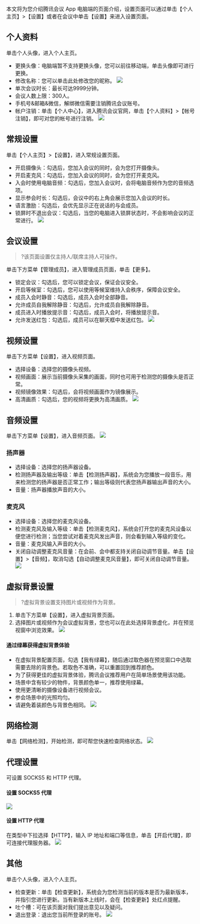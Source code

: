 本文将为您介绍腾讯会议 App 电脑端的页面介绍，设置页面可以通过单击【个人主页】>【设置】或者在会议中单击【设置】来进入设置页面。

## 个人资料
单击个人头像，进入个人主页。
- 更换头像：电脑端暂不支持更换头像，您可以前往移动端，单击头像即可进行更换。
- 修改名称：您可以单击此处修改您的昵称。
![](https://main.qcloudimg.com/raw/65cafb4d64492f6e5b6663953c741c5e.png)
- 单次会议时长：最长可达9999分钟。
- 会议人数上限：300人。
- 手机号&邮箱&微信，解绑微信需要注销腾讯会议账号。
- 帐户注销：单击【个人中心】，进入腾讯会议官网，单击【个人资料】>【帐号注销】，即可对您的帐号进行注销。
![](https://main.qcloudimg.com/raw/0667ea0efb8f438969b3a05051854a23.jpg)

## 常规设置
单击【个人主页】>【设置】，进入常规设置页面。
- 开启摄像头：勾选后，您加入会议的同时，会为您打开摄像头。
- 开启麦克风：勾选后，您加入会议的同时，会为您打开麦克风。
- 入会时使用电脑音频：勾选后，您加入会议时，会将电脑音频作为您的音频选项。
- 显示参会时长：勾选后，会议中的右上角会展示您加入会议的时长。
- 语言激励：勾选后，会优先显示正在说话的与会成员。
- 锁屏时不退出会议：勾选后，当您的电脑进入锁屏状态时，不会影响会议的正常进行。
![](https://main.qcloudimg.com/raw/b732c3e6501e32614e1505a58602d01e.jpg)

## 会议设置
>?该页面设置仅主持人/联席主持人可操作。

单击下方菜单【管理成员】，进入管理成员页面，单击【更多】。
- 锁定会议：勾选后，您可以锁定会议，保证会议安全。
- 开启等候室：勾选后，您可以使用等候室维持入会秩序，保障会议安全。
- 成员入会时静音：勾选后，成员入会时全部静音。
- 允许成员自我解除静音：勾选后，允许成员自我解除静音。
- 成员进入时播放提示音：勾选后，成员入会时，将播放提示音。
- 允许发送红包：勾选后，成员可以在聊天框中发送红包。
![](https://main.qcloudimg.com/raw/69005be7f80210dc248c61acbb9dbec0.png)

## 视频设置
单击下方菜单【设置】，进入视频页面。
- 选择设备：选择您的摄像头视频。
- 视频画面：展示当前摄像头采集的画面，同时也可用于检测您的摄像头是否正常。
- 视频镜像效果：勾选后，会将视频画面作为镜像展示。
- 高清画质：勾选后，您的视频将更换为高清画质。
![](https://main.qcloudimg.com/raw/2f15c9fd7c3214fe8ef4541e8583d383.jpg)



## 音频设置
单击下方菜单【设置】，进入音频页面。
![](https://main.qcloudimg.com/raw/9de5edf2808a6720ef58f05a6c59f602.jpg)
### 扬声器
- 选择设备：选择您的扬声器设备。
- 检测扬声器及输出等级：单击【检测扬声器】，系统会为您播放一段音乐，用来检测您的扬声器是否正常工作；输出等级则代表您扬声器输出声音的大小。
- 音量：扬声器播放声音的大小。

### 麦克风
- 选择设备：选择您的麦克风设备。
- 检测麦克风及输入等级：单击【检测麦克风】，系统会打开您的麦克风设备以便您进行检测；当您尝试对着麦克风发出声音，则会看到输入等级的变化。
- 音量：麦克风输入声音的大小。
- 关闭自动调整麦克风音量：在会前、会中都支持关闭自动调节音量。单击【设置】>【音频】，取消勾选【自动调整麦克风音量】，即可关闭自动调节音量。
![](https://main.qcloudimg.com/raw/33afc2d4bc35ca1c8c22d7a8e01f2025.jpg)

## 虚拟背景设置
>?虚拟背景设置支持图片或视频作为背景。

1. 单击下方菜单【设置】，进入虚拟背景页面。
2. 选择图片或视频作为会议虚拟背景，您也可以在此处选择背景虚化，并在预览视窗中浏览效果。
![](https://main.qcloudimg.com/raw/00f4b51e5f3536145ea43deca07df505.jpg)

####  通过绿幕获得虚拟背景体验
- 在虚拟背景配置页面，勾选【我有绿幕】，随后通过取色器在预览窗口中选取需要去除的背景色。若取色不准确，可以重置回到推荐颜色。
- 为了获得更佳的虚拟背景体验，腾讯会议推荐用户在简单场景使用该功能。
 - 场景中含有较少的物件，背景颜色单一，推荐使用绿幕。
 - 使用更清晰的摄像设备进行视频会议。
 - 参会场景中的光照均匀。
 - 请避免着装颜色与背景色相同。
![](https://main.qcloudimg.com/raw/82c5558054be3dd4e331bf764b430aac.jpg)

## 网络检测
单击【网络检测】，开始检测，即可帮您快速检查网络状态。
![](https://main.qcloudimg.com/raw/096222af739dea6a6a9b593ba9d8de69.jpg)
## 代理设置
可设置 SOCKS5 和 HTTP 代理。
#### 设置 SOCKS5 代理
![](https://main.qcloudimg.com/raw/c072c452bca07e75ab1a20b457383bb0.jpg)
#### 设置 HTTP 代理
在类型中下拉选择【HTTP】，输入 IP 地址和端口等信息，单击【开启代理】，即可连接代理服务器。
![](https://main.qcloudimg.com/raw/6554a66b53b100c39c87effa6e69be88.jpg)

## 其他
单击个人头像，进入个人主页。
- 检查更新：单击【检查更新】，系统会为您检测当前的版本是否为最新版本，并指引您进行更新。当有新版本上线时，会在【检查更新】处红点提醒。
- 吐个槽：可在该页面对我们提出意见以及疑问。
- 退出登录：退出您当前所登录的账号。
![](https://main.qcloudimg.com/raw/bb8790abb3aa1f3f747067c6819547a3.png)
